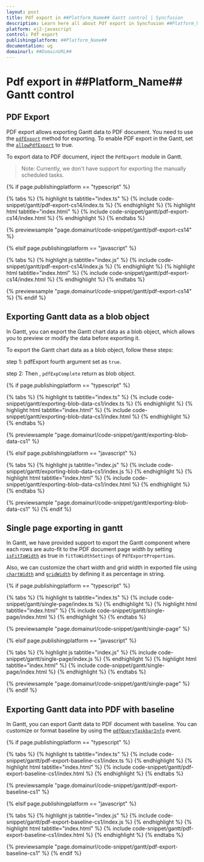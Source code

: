 ```yaml
---
layout: post
title: Pdf export in ##Platform_Name## Gantt control | Syncfusion
description: Learn here all about Pdf export in Syncfusion ##Platform_Name## Gantt control of Syncfusion Essential JS 2 and more.
platform: ej2-javascript
control: Pdf export 
publishingplatform: ##Platform_Name##
documentation: ug
domainurl: ##DomainURL##
---
```


# Pdf export in ##Platform_Name## Gantt control

## PDF Export

PDF export allows exporting Gantt data to PDF document. You need to use the [`pdfExport`](../../api/gantt/#pdfexport) method for exporting. To enable PDF export in the Gantt, set the [`allowPdfExport`](../../api/gantt/#allowpdfexport) to true.

To export data to PDF document, inject the `PdfExport` module in Gantt.

>Note: Currently, we don't have support for exporting the manually scheduled tasks.

{% if page.publishingplatform == "typescript" %}

 {% tabs %}
{% highlight ts tabtitle="index.ts" %}
{% include code-snippet/gantt/pdf-export-cs14/index.ts %}
{% endhighlight %}
{% highlight html tabtitle="index.html" %}
{% include code-snippet/gantt/pdf-export-cs14/index.html %}
{% endhighlight %}
{% endtabs %}
        
{% previewsample "page.domainurl/code-snippet/gantt/pdf-export-cs14" %}

{% elsif page.publishingplatform == "javascript" %}

{% tabs %}
{% highlight js tabtitle="index.js" %}
{% include code-snippet/gantt/pdf-export-cs14/index.js %}
{% endhighlight %}
{% highlight html tabtitle="index.html" %}
{% include code-snippet/gantt/pdf-export-cs14/index.html %}
{% endhighlight %}
{% endtabs %}

{% previewsample "page.domainurl/code-snippet/gantt/pdf-export-cs14" %}
{% endif %}

## Exporting Gantt data as a blob object

In Gantt, you can export the Gantt chart data as a blob object, which allows you to preview or modify the data before exporting it.

To export the Gantt chart data as a blob object, follow these steps:

step 1: pdfExport fourth argument set as `true`.

step 2: Then , `pdfExpComplete` return as blob object.

{% if page.publishingplatform == "typescript" %}

 {% tabs %}
{% highlight ts tabtitle="index.ts" %}
{% include code-snippet/gantt/exporting-blob-data-cs1/index.ts %}
{% endhighlight %}
{% highlight html tabtitle="index.html" %}
{% include code-snippet/gantt/exporting-blob-data-cs1/index.html %}
{% endhighlight %}
{% endtabs %}
        
{% previewsample "page.domainurl/code-snippet/gantt/exporting-blob-data-cs1" %}

{% elsif page.publishingplatform == "javascript" %}

{% tabs %}
{% highlight js tabtitle="index.js" %}
{% include code-snippet/gantt/exporting-blob-data-cs1/index.js %}
{% endhighlight %}
{% highlight html tabtitle="index.html" %}
{% include code-snippet/gantt/exporting-blob-data-cs1/index.html %}
{% endhighlight %}
{% endtabs %}

{% previewsample "page.domainurl/code-snippet/gantt/exporting-blob-data-cs1" %}
{% endif %}

## Single page exporting in gantt

In Gantt, we have provided support to export the Gantt component where each rows are auto-fit to the PDF document page width by setting [`isFitToWidth`](https://ej2.syncfusion.com/documentation/api/gantt/pdfExportProperties/fitToWidthSettings/#isFitToWidth) as true in <code>fitToWidthSettings</code> of <code>PdfExportProperties</code>.

Also, we can customize the chart width and grid width in exported file using [`chartWidth`](https://ej2.syncfusion.com/documentation/api/gantt/pdfExportProperties/fitToWidthSettings/isFitToWidth/#chartWidth) and [`gridWidth`](https://ej2.syncfusion.com/documentation/api/gantt/pdfExportProperties/fitToWidthSettings/isFitToWidth/#gridWidth) by defining it as percentage in string. 

{% if page.publishingplatform == "typescript" %}

 {% tabs %}
{% highlight ts tabtitle="index.ts" %}
{% include code-snippet/gantt/single-page/index.ts %}
{% endhighlight %}
{% highlight html tabtitle="index.html" %}
{% include code-snippet/gantt/single-page/index.html %}
{% endhighlight %}
{% endtabs %}
        
{% previewsample "page.domainurl/code-snippet/gantt/single-page" %}

{% elsif page.publishingplatform == "javascript" %}

{% tabs %}
{% highlight js tabtitle="index.js" %}
{% include code-snippet/gantt/single-page/index.js %}
{% endhighlight %}
{% highlight html tabtitle="index.html" %}
{% include code-snippet/gantt/single-page/index.html %}
{% endhighlight %}
{% endtabs %}

{% previewsample "page.domainurl/code-snippet/gantt/single-page" %}
{% endif %}

## Exporting Gantt data into PDF with baseline

In Gantt, you can export Gantt data to PDF document with baseline. You can customize or format baseline by using the [`pdfQueryTaskbarInfo`](../../api/gantt/#pdfquerytaskbarinfo) event.

{% if page.publishingplatform == "typescript" %}

 {% tabs %}
{% highlight ts tabtitle="index.ts" %}
{% include code-snippet/gantt/pdf-export-baseline-cs1/index.ts %}
{% endhighlight %}
{% highlight html tabtitle="index.html" %}
{% include code-snippet/gantt/pdf-export-baseline-cs1/index.html %}
{% endhighlight %}
{% endtabs %}
        
{% previewsample "page.domainurl/code-snippet/gantt/pdf-export-baseline-cs1" %}

{% elsif page.publishingplatform == "javascript" %}

{% tabs %}
{% highlight js tabtitle="index.js" %}
{% include code-snippet/gantt/pdf-export-baseline-cs1/index.js %}
{% endhighlight %}
{% highlight html tabtitle="index.html" %}
{% include code-snippet/gantt/pdf-export-baseline-cs1/index.html %}
{% endhighlight %}
{% endtabs %}

{% previewsample "page.domainurl/code-snippet/gantt/pdf-export-baseline-cs1" %}
{% endif %}
